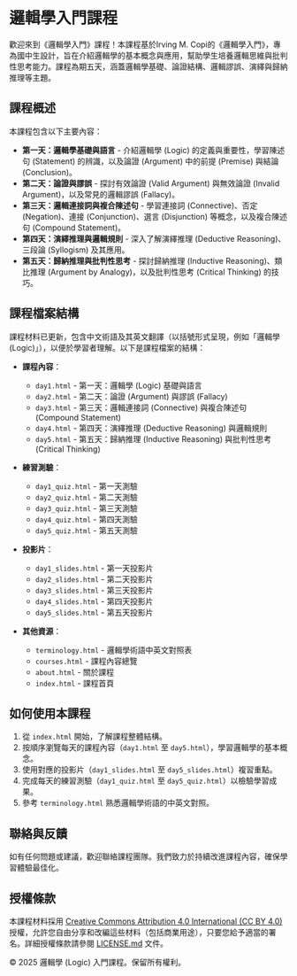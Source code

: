 # 邏輯學入門課程

歡迎來到《邏輯學入門》課程！本課程基於Irving M. Copi的《邏輯學入門》，專為國中生設計，旨在介紹邏輯學的基本概念與應用，幫助學生培養邏輯思維與批判性思考能力。課程為期五天，涵蓋邏輯學基礎、論證結構、邏輯謬誤、演繹與歸納推理等主題。

## 課程概述

本課程包含以下主要內容：
- **第一天：邏輯學基礎與語言** - 介紹邏輯學 (Logic) 的定義與重要性，學習陳述句 (Statement) 的辨識，以及論證 (Argument) 中的前提 (Premise) 與結論 (Conclusion)。
- **第二天：論證與謬誤** - 探討有效論證 (Valid Argument) 與無效論證 (Invalid Argument)，以及常見的邏輯謬誤 (Fallacy)。
- **第三天：邏輯連接詞與複合陳述句** - 學習連接詞 (Connective)、否定 (Negation)、連接 (Conjunction)、選言 (Disjunction) 等概念，以及複合陳述句 (Compound Statement)。
- **第四天：演繹推理與邏輯規則** - 深入了解演繹推理 (Deductive Reasoning)、三段論 (Syllogism) 及其應用。
- **第五天：歸納推理與批判性思考** - 探討歸納推理 (Inductive Reasoning)、類比推理 (Argument by Analogy)，以及批判性思考 (Critical Thinking) 的技巧。

## 課程檔案結構

課程材料已更新，包含中文術語及其英文翻譯（以括號形式呈現，例如「邏輯學 (Logic)」），以便於學習者理解。以下是課程檔案的結構：

- **課程內容**：
  - `day1.html` - 第一天：邏輯學 (Logic) 基礎與語言
  - `day2.html` - 第二天：論證 (Argument) 與謬誤 (Fallacy)
  - `day3.html` - 第三天：邏輯連接詞 (Connective) 與複合陳述句 (Compound Statement)
  - `day4.html` - 第四天：演繹推理 (Deductive Reasoning) 與邏輯規則
  - `day5.html` - 第五天：歸納推理 (Inductive Reasoning) 與批判性思考 (Critical Thinking)

- **練習測驗**：
  - `day1_quiz.html` - 第一天測驗
  - `day2_quiz.html` - 第二天測驗
  - `day3_quiz.html` - 第三天測驗
  - `day4_quiz.html` - 第四天測驗
  - `day5_quiz.html` - 第五天測驗

- **投影片**：
  - `day1_slides.html` - 第一天投影片
  - `day2_slides.html` - 第二天投影片
  - `day3_slides.html` - 第三天投影片
  - `day4_slides.html` - 第四天投影片
  - `day5_slides.html` - 第五天投影片

- **其他資源**：
  - `terminology.html` - 邏輯學術語中英文對照表
  - `courses.html` - 課程內容總覽
  - `about.html` - 關於課程
  - `index.html` - 課程首頁

## 如何使用本課程

1. 從 `index.html` 開始，了解課程整體結構。
2. 按順序瀏覽每天的課程內容（`day1.html` 至 `day5.html`），學習邏輯學的基本概念。
3. 使用對應的投影片（`day1_slides.html` 至 `day5_slides.html`）複習重點。
4. 完成每天的練習測驗（`day1_quiz.html` 至 `day5_quiz.html`）以檢驗學習成果。
5. 參考 `terminology.html` 熟悉邏輯學術語的中英文對照。

## 聯絡與反饋

如有任何問題或建議，歡迎聯絡課程團隊。我們致力於持續改進課程內容，確保學習體驗最佳化。

## 授權條款

本課程材料採用 [Creative Commons Attribution 4.0 International (CC BY 4.0)](https://creativecommons.org/licenses/by/4.0/) 授權，允許您自由分享和改編這些材料（包括商業用途），只要您給予適當的署名。詳細授權條款請參閱 [LICENSE.md](LICENSE.md) 文件。

&copy; 2025 邏輯學 (Logic) 入門課程。保留所有權利。
